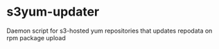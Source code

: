 s3yum-updater
=============

Daemon script for s3-hosted yum repositories that updates repodata on rpm package upload 